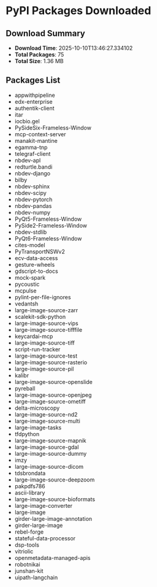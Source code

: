 # PyPI Packages Downloaded

## Download Summary
- **Download Time**: 2025-10-10T13:46:27.334102
- **Total Packages**: 75
- **Total Size**: 1.36 MB

## Packages List
- appwithpipeline
- edx-enterprise
- authentik-client
- itar
- iocbio.gel
- PySideSix-Frameless-Window
- mcp-context-server
- manakit-mantine
- egamma-tnp
- telegraf-client
- nbdev-apl
- redturtle.bandi
- nbdev-django
- bilby
- nbdev-sphinx
- nbdev-scipy
- nbdev-pytorch
- nbdev-pandas
- nbdev-numpy
- PyQt5-Frameless-Window
- PySide2-Frameless-Window
- nbdev-stdlib
- PyQt6-Frameless-Window
- cites-model
- PyTransportNSWv2
- ecv-data-access
- gesture-wheels
- gdscript-to-docs
- mock-spark
- pycoustic
- mcpulse
- pylint-per-file-ignores
- vedantsh
- large-image-source-zarr
- scalekit-sdk-python
- large-image-source-vips
- large-image-source-tifffile
- keycardai-mcp
- large-image-source-tiff
- script-run-tracker
- large-image-source-test
- large-image-source-rasterio
- large-image-source-pil
- kalibr
- large-image-source-openslide
- pyreball
- large-image-source-openjpeg
- large-image-source-ometiff
- delta-microscopy
- large-image-source-nd2
- large-image-source-multi
- large-image-tasks
- tfdpython
- large-image-source-mapnik
- large-image-source-gdal
- large-image-source-dummy
- imzy
- large-image-source-dicom
- tdsbrondata
- large-image-source-deepzoom
- pakpdfs786
- ascii-library
- large-image-source-bioformats
- large-image-converter
- large-image
- girder-large-image-annotation
- girder-large-image
- rebel-forge
- stateful-data-processor
- dsp-tools
- vitriolic
- openmetadata-managed-apis
- robotnikai
- junshan-kit
- uipath-langchain
